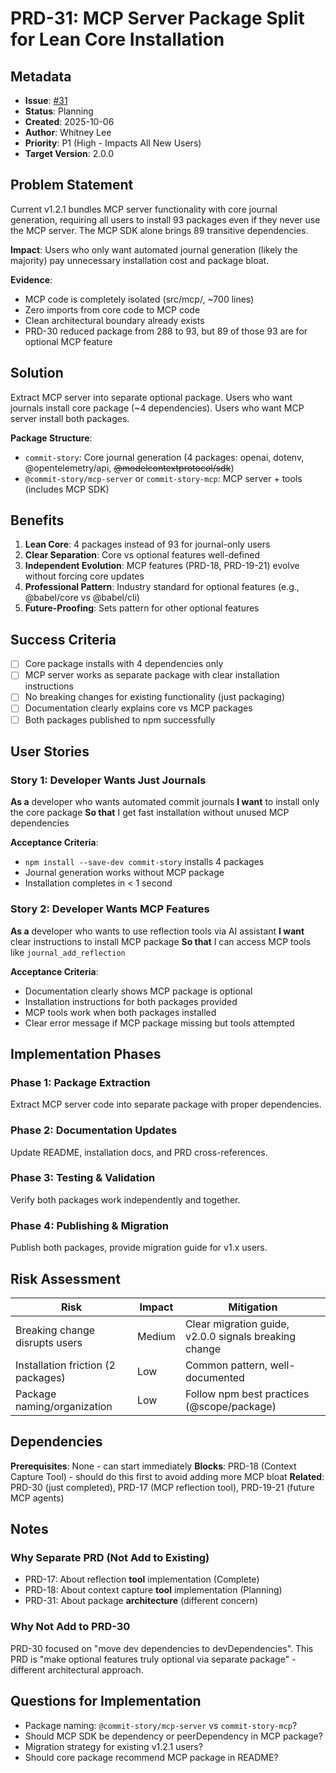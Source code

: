 # PRD-31: MCP Server Package Split for Lean Core Installation

## Metadata
- **Issue**: [#31](https://github.com/wiggitywhitney/commit-story/issues/31)
- **Status**: Planning
- **Created**: 2025-10-06
- **Author**: Whitney Lee
- **Priority**: P1 (High - Impacts All New Users)
- **Target Version**: 2.0.0

## Problem Statement

Current v1.2.1 bundles MCP server functionality with core journal generation, requiring all users to install 93 packages even if they never use the MCP server. The MCP SDK alone brings 89 transitive dependencies.

**Impact**: Users who only want automated journal generation (likely the majority) pay unnecessary installation cost and package bloat.

**Evidence**:
- MCP code is completely isolated (src/mcp/, ~700 lines)
- Zero imports from core code to MCP code
- Clean architectural boundary already exists
- PRD-30 reduced package from 288 to 93, but 89 of those 93 are for optional MCP feature

## Solution

Extract MCP server into separate optional package. Users who want journals install core package (~4 dependencies). Users who want MCP server install both packages.

**Package Structure**:
- `commit-story`: Core journal generation (4 packages: openai, dotenv, @opentelemetry/api, ~~@modelcontextprotocol/sdk~~)
- `@commit-story/mcp-server` or `commit-story-mcp`: MCP server + tools (includes MCP SDK)

## Benefits

1. **Lean Core**: 4 packages instead of 93 for journal-only users
2. **Clear Separation**: Core vs optional features well-defined
3. **Independent Evolution**: MCP features (PRD-18, PRD-19-21) evolve without forcing core updates
4. **Professional Pattern**: Industry standard for optional features (e.g., @babel/core vs @babel/cli)
5. **Future-Proofing**: Sets pattern for other optional features

## Success Criteria

- [ ] Core package installs with 4 dependencies only
- [ ] MCP server works as separate package with clear installation instructions
- [ ] No breaking changes for existing functionality (just packaging)
- [ ] Documentation clearly explains core vs MCP packages
- [ ] Both packages published to npm successfully

## User Stories

### Story 1: Developer Wants Just Journals
**As a** developer who wants automated commit journals
**I want** to install only the core package
**So that** I get fast installation without unused MCP dependencies

**Acceptance Criteria**:
- `npm install --save-dev commit-story` installs 4 packages
- Journal generation works without MCP package
- Installation completes in < 1 second

### Story 2: Developer Wants MCP Features
**As a** developer who wants to use reflection tools via AI assistant
**I want** clear instructions to install MCP package
**So that** I can access MCP tools like `journal_add_reflection`

**Acceptance Criteria**:
- Documentation clearly shows MCP package is optional
- Installation instructions for both packages provided
- MCP tools work when both packages installed
- Clear error message if MCP package missing but tools attempted

## Implementation Phases

### Phase 1: Package Extraction
Extract MCP server code into separate package with proper dependencies.

### Phase 2: Documentation Updates
Update README, installation docs, and PRD cross-references.

### Phase 3: Testing & Validation
Verify both packages work independently and together.

### Phase 4: Publishing & Migration
Publish both packages, provide migration guide for v1.x users.

## Risk Assessment

| Risk | Impact | Mitigation |
|------|--------|------------|
| Breaking change disrupts users | Medium | Clear migration guide, v2.0.0 signals breaking change |
| Installation friction (2 packages) | Low | Common pattern, well-documented |
| Package naming/organization | Low | Follow npm best practices (@scope/package) |

## Dependencies

**Prerequisites**: None - can start immediately
**Blocks**: PRD-18 (Context Capture Tool) - should do this first to avoid adding more MCP bloat
**Related**: PRD-30 (just completed), PRD-17 (MCP reflection tool), PRD-19-21 (future MCP agents)

## Notes

### Why Separate PRD (Not Add to Existing)
- PRD-17: About reflection **tool** implementation (Complete)
- PRD-18: About context capture **tool** implementation (Planning)
- PRD-31: About package **architecture** (different concern)

### Why Not Add to PRD-30
PRD-30 focused on "move dev dependencies to devDependencies". This PRD is "make optional features truly optional via separate package" - different architectural approach.

## Questions for Implementation

- Package naming: `@commit-story/mcp-server` vs `commit-story-mcp`?
- Should MCP SDK be dependency or peerDependency in MCP package?
- Migration strategy for existing v1.2.1 users?
- Should core package recommend MCP package in README?
